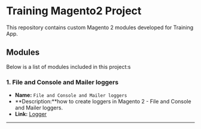 # Training Magento2 Project

This repository contains custom Magento 2 modules developed for Training App.

## Modules

Below is a list of modules included in this project:s

### 1. File and Console and Mailer loggers

- **Name:** `File and Console and Mailer loggers`
- **Description:**how to create loggers in Magento 2 - File and Console and Mailer loggers.
- **Link:** [Logger](app/code/Training/LoggerExample/README.md)

---
